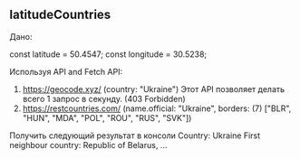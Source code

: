 ## latitudeCountries

Дано:

const latitude = 50.4547;
const longitude = 30.5238;

Используя API and Fetch API:

1. https://geocode.xyz/ (country: "Ukraine") Этот API позволяет делать всего 1 запрос в секунду. (403 Forbidden)
2. https://restcountries.com/ (name.official: "Ukraine", borders: (7) ["BLR", "HUN", "MDA", "POL", "ROU", "RUS", "SVK"])

Получить следующий результат в консоли
Country: Ukraine
First neighbour country: Republic of Belarus, ...
